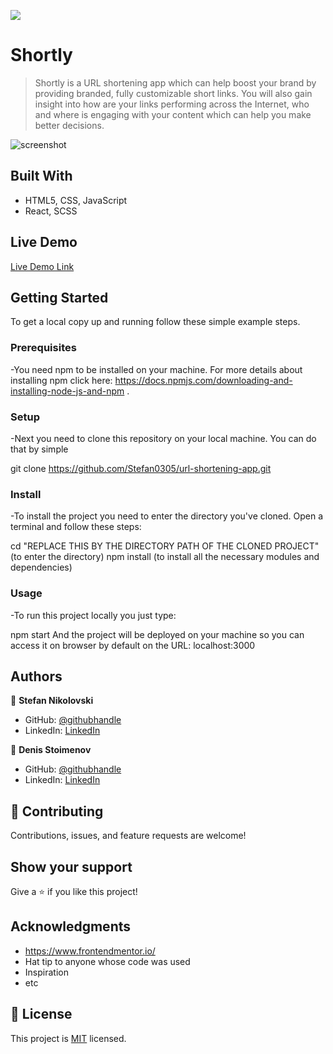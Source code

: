 ![](https://img.shields.io/badge/Microverse-blueviolet)

# Shortly

> Shortly is a URL shortening app which can help boost your brand by providing branded, fully customizable short links. You will also gain insight into how are your links performing across the Internet, who and where is engaging with your content which can help you make better decisions.

![screenshot](../shortly/public/page%20screenshot.jpeg)

## Built With

- HTML5, CSS, JavaScript
- React, SCSS

## Live Demo

[Live Demo Link](https://fancy-starship-574033.netlify.app/)

## Getting Started

To get a local copy up and running follow these simple example steps.

### Prerequisites

-You need npm to be installed on your machine. For more details about installing npm click here: https://docs.npmjs.com/downloading-and-installing-node-js-and-npm .

### Setup

-Next you need to clone this repository on your local machine. You can do that by simple

git clone https://github.com/Stefan0305/url-shortening-app.git

### Install

-To install the project you need to enter the directory you've cloned. Open a terminal and follow these steps:

cd "REPLACE THIS BY THE DIRECTORY PATH OF THE CLONED PROJECT" (to enter the directory)
npm install (to install all the necessary modules and dependencies)

### Usage

-To run this project locally you just type:

npm start And the project will be deployed on your machine so you can access it on browser by default on the URL: localhost:3000

## Authors

👤 **Stefan Nikolovski**

- GitHub: [@githubhandle](https://github.com/Stefan0305)
- LinkedIn: [LinkedIn](https://www.linkedin.com/in/stefannikolovski/)

👤 **Denis Stoimenov**

- GitHub: [@githubhandle](https://github.com/DenisStoimenov)
- LinkedIn: [LinkedIn](https://www.linkedin.com/in/denis-stoimenov-98113a232/)

## 🤝 Contributing

Contributions, issues, and feature requests are welcome!

## Show your support

Give a ⭐️ if you like this project!

## Acknowledgments

- https://www.frontendmentor.io/
- Hat tip to anyone whose code was used
- Inspiration
- etc

## 📝 License

This project is [MIT](lic.url) licensed.

